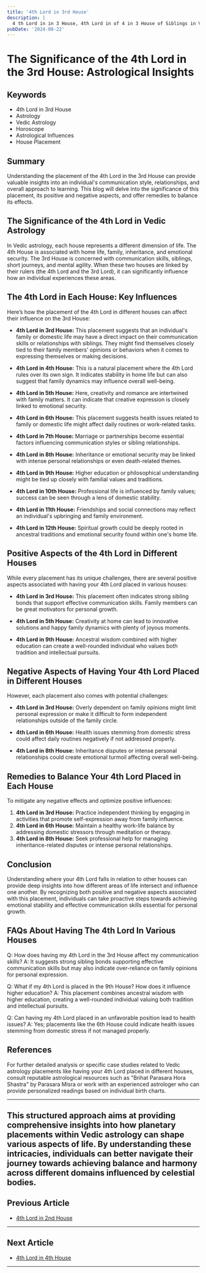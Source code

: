 ```yaml
---
title: '4th Lord in 3rd House'
description: |
  4 th Lord in in 3 House, 4th Lord in of 4 in 3 House of Siblings in Vedic astrology
pubDate: '2024-08-22'
---
```


# The Significance of the 4th Lord in the 3rd House: Astrological Insights

## Keywords
- 4th Lord in 3rd House
- Astrology
- Vedic Astrology
- Horoscope
- Astrological Influences
- House Placement

## Summary
Understanding the placement of the 4th Lord in the 3rd House can provide valuable insights into an individual's communication style, relationships, and overall approach to learning. This blog will delve into the significance of this placement, its positive and negative aspects, and offer remedies to balance its effects.

## The Significance of the 4th Lord in Vedic Astrology
In Vedic astrology, each house represents a different dimension of life. The 4th House is associated with home life, family, inheritance, and emotional security. The 3rd House is concerned with communication skills, siblings, short journeys, and mental agility. When these two houses are linked by their rulers (the 4th Lord and the 3rd Lord), it can significantly influence how an individual experiences these areas.

## The 4th Lord in Each House: Key Influences
Here’s how the placement of the 4th Lord in different houses can affect their influence on the 3rd House:

- **4th Lord in 3rd House:** This placement suggests that an individual's family or domestic life may have a direct impact on their communication skills or relationships with siblings. They might find themselves closely tied to their family members’ opinions or behaviors when it comes to expressing themselves or making decisions.

- **4th Lord in 4th House:** This is a natural placement where the 4th Lord rules over its own sign. It indicates stability in home life but can also suggest that family dynamics may influence overall well-being.

- **4th Lord in 5th House:** Here, creativity and romance are intertwined with family matters. It can indicate that creative expression is closely linked to emotional security.

- **4th Lord in 6th House:** This placement suggests health issues related to family or domestic life might affect daily routines or work-related tasks.

- **4th Lord in 7th House:** Marriage or partnerships become essential factors influencing communication styles or sibling relationships.

- **4th Lord in 8th House:** Inheritance or emotional security may be linked with intense personal relationships or even death-related themes.

- **4th Lord in 9th House:** Higher education or philosophical understanding might be tied up closely with familial values and traditions.

- **4th Lord in 10th House:** Professional life is influenced by family values; success can be seen through a lens of domestic stability.

- **4th Lord in 11th House:** Friendships and social connections may reflect an individual's upbringing and family environment.

- **4th Lord in 12th House:** Spiritual growth could be deeply rooted in ancestral traditions and emotional security found within one's home life.

## Positive Aspects of the 4th Lord in Different Houses

While every placement has its unique challenges, there are several positive aspects associated with having your 4th Lord placed in various houses:

- **4th Lord in 3rd House:** This placement often indicates strong sibling bonds that support effective communication skills. Family members can be great motivators for personal growth.

- **4th Lord in 5th House:** Creativity at home can lead to innovative solutions and happy family dynamics with plenty of joyous moments.

- **4th Lord in 9th House:** Ancestral wisdom combined with higher education can create a well-rounded individual who values both tradition and intellectual pursuits.

## Negative Aspects of Having Your 4th Lord Placed in Different Houses

However, each placement also comes with potential challenges:

- **4th Lord in 3rd House:** Overly dependent on family opinions might limit personal expression or make it difficult to form independent relationships outside of the family circle.

- **4th Lord in 6th House:** Health issues stemming from domestic stress could affect daily routines negatively if not addressed properly.

- **4th Lord in 8th House:** Inheritance disputes or intense personal relationships could create emotional turmoil affecting overall well-being.

## Remedies to Balance Your 4th Lord Placed in Each House

To mitigate any negative effects and optimize positive influences:

1. **4th Lord in 3rd House:** Practice independent thinking by engaging in activities that promote self-expression away from family influence.
2. **4th Lord in 6th House:** Maintain a healthy work-life balance by addressing domestic stressors through meditation or therapy.
3. **4th Lord in 8th House:** Seek professional help for managing inheritance-related disputes or intense personal relationships.

## Conclusion
Understanding where your 4th Lord falls in relation to other houses can provide deep insights into how different areas of life intersect and influence one another. By recognizing both positive and negative aspects associated with this placement, individuals can take proactive steps towards achieving emotional stability and effective communication skills essential for personal growth.

## FAQs About Having The 4th Lord In Various Houses

Q: How does having my 4th Lord in the 3rd House affect my communication skills?
A: It suggests strong sibling bonds supporting effective communication skills but may also indicate over-reliance on family opinions for personal expression.

Q: What if my 4th Lord is placed in the 9th House? How does it influence higher education?
A: This placement combines ancestral wisdom with higher education, creating a well-rounded individual valuing both tradition and intellectual pursuits.

Q: Can having my 4th Lord placed in an unfavorable position lead to health issues?
A: Yes; placements like the 6th House could indicate health issues stemming from domestic stress if not managed properly.


## References

For further detailed analysis or specific case studies related to Vedic astrology placements like having your 4th Lord placed in different houses, consult reputable astrological resources such as "Brihat Parasara Hora Shastra" by Parasara Misra or work with an experienced astrologer who can provide personalized readings based on individual birth charts.


---

This structured approach aims at providing comprehensive insights into how planetary placements within Vedic astrology can shape various aspects of life. By understanding these intricacies, individuals can better navigate their journey towards achieving balance and harmony across different domains influenced by celestial bodies.
---

## Previous Article
- [4th Lord in 2nd House](/blogs-md/1004_4th_Lord_in_all_Houses/100402_4th_Lord_in_2nd_House.md)

---

## Next Article
- [4th Lord in 4th House](/blogs-md/1004_4th_Lord_in_all_Houses/100404_4th_Lord_in_4th_House.md)

---
